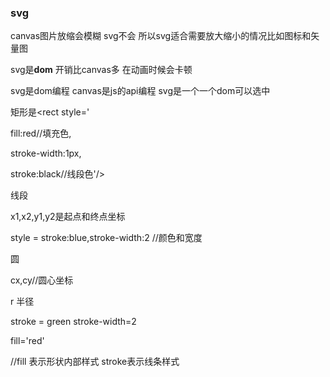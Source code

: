 ### svg



canvas图片放缩会模糊 svg不会 所以svg适合需要放大缩小的情况比如图标和矢量图

svg是**dom** 开销比canvas多 在动画时候会卡顿

svg是dom编程 canvas是js的api编程 svg是一个一个dom可以选中



矩形是<rect style='

fill:red//填充色,

stroke-width:1px,

stroke:black//线段色'/>



线段<line>

x1,x2,y1,y2是起点和终点坐标

style = stroke:blue,stroke-width:2 //颜色和宽度



圆<circle>

cx,cy//圆心坐标

r 半径

stroke = green stroke-width=2

fill='red'

//fill 表示形状内部样式 stroke表示线条样式